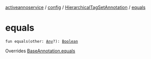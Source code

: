 [activeannoservice](../../index.md) / [config](../index.md) / [HierarchicalTagSetAnnotation](index.md) / [equals](./equals.md)

# equals

`fun equals(other: `[`Any`](https://kotlinlang.org/api/latest/jvm/stdlib/kotlin/-any/index.html)`?): `[`Boolean`](https://kotlinlang.org/api/latest/jvm/stdlib/kotlin/-boolean/index.html)

Overrides [BaseAnnotation.equals](../-base-annotation/equals.md)

